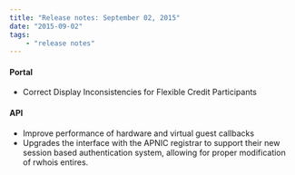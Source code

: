 ```yaml
---
title: "Release notes: September 02, 2015"
date: "2015-09-02"
tags:
    - "release notes"
---
```


#### Portal
+ Correct Display Inconsistencies for Flexible Credit Participants

#### API
+ Improve performance of hardware and virtual guest callbacks
+ Upgrades the interface with the APNIC registrar to support their new session based authentication system, allowing for proper modification of rwhois entires.